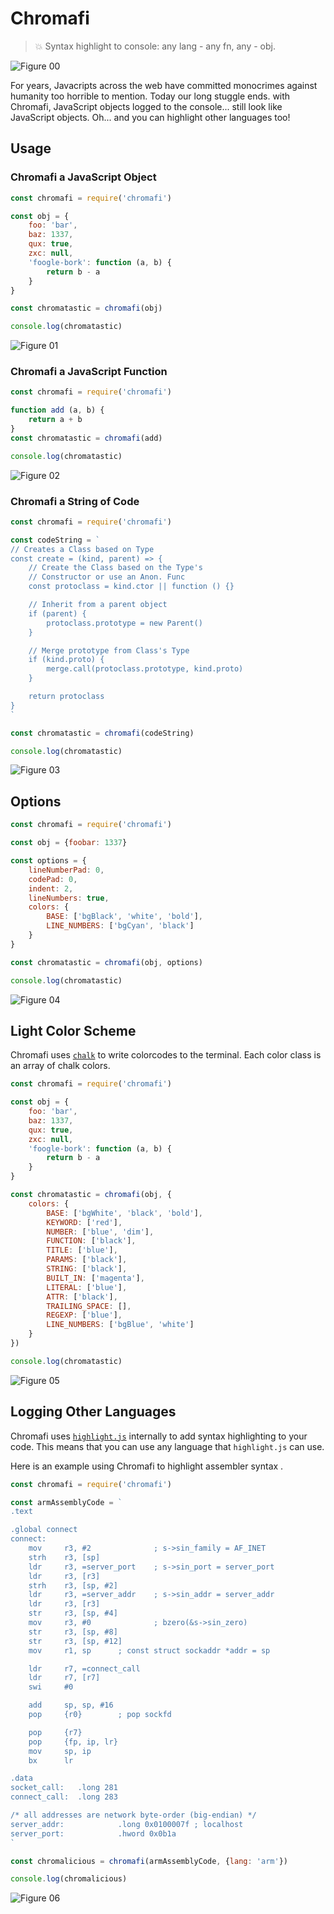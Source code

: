 # Chromafi

> 💥 Syntax highlight to console: any lang - any fn, any - obj.

![Figure 00](figure-00.png)

For years, Javacripts across the web have committed monocrimes against humanity too horrible to mention. Today our long stuggle ends. with Chromafi, JavaScript objects logged to the console... still look like JavaScript objects. Oh... and you can highlight other languages too!

## Usage

### Chromafi a JavaScript Object

```javascript
const chromafi = require('chromafi')

const obj = {
    foo: 'bar',
    baz: 1337,
    qux: true,
    zxc: null,
    'foogle-bork': function (a, b) {
        return b - a
    }
}

const chromatastic = chromafi(obj)

console.log(chromatastic)
```

![Figure 01](figure-01.png)

### Chromafi a JavaScript Function

```javascript
const chromafi = require('chromafi')

function add (a, b) {
    return a + b
}
const chromatastic = chromafi(add)

console.log(chromatastic)
```

![Figure 02](figure-02.png)

### Chromafi a String of Code

```javascript
const chromafi = require('chromafi')

const codeString = `
// Creates a Class based on Type
const create = (kind, parent) => {
    // Create the Class based on the Type's
    // Constructor or use an Anon. Func
    const protoclass = kind.ctor || function () {}

    // Inherit from a parent object
    if (parent) {
        protoclass.prototype = new Parent()
    }

    // Merge prototype from Class's Type
    if (kind.proto) {
        merge.call(protoclass.prototype, kind.proto)
    }

    return protoclass
}
`

const chromatastic = chromafi(codeString)

console.log(chromatastic)
```

![Figure 03](figure-03.png)

## Options

```javascript
const chromafi = require('chromafi')

const obj = {foobar: 1337}

const options = {
    lineNumberPad: 0,
    codePad: 0,
    indent: 2,
    lineNumbers: true,
    colors: {
        BASE: ['bgBlack', 'white', 'bold'],
        LINE_NUMBERS: ['bgCyan', 'black']
    }
}

const chromatastic = chromafi(obj, options)

console.log(chromatastic)

```

![Figure 04](figure-04.png)

## Light Color Scheme

Chromafi uses [`chalk`](https://github.com/chalk/chalk) to write colorcodes to the terminal. Each color class is an array of chalk colors. 

```javascript
const chromafi = require('chromafi')

const obj = {
    foo: 'bar',
    baz: 1337,
    qux: true,
    zxc: null,
    'foogle-bork': function (a, b) {
        return b - a
    }
}

const chromatastic = chromafi(obj, {
    colors: {
        BASE: ['bgWhite', 'black', 'bold'],
        KEYWORD: ['red'],
        NUMBER: ['blue', 'dim'],
        FUNCTION: ['black'],
        TITLE: ['blue'],
        PARAMS: ['black'],
        STRING: ['black'],
        BUILT_IN: ['magenta'],
        LITERAL: ['blue'],
        ATTR: ['black'],
        TRAILING_SPACE: [],
        REGEXP: ['blue'],
        LINE_NUMBERS: ['bgBlue', 'white']
    }
})

console.log(chromatastic)
```

![Figure 05](figure-05.png)

## Logging Other Languages

Chromafi uses [`highlight.js`](https://highlightjs.org/) internally to add syntax highlighting to your code. This means that you can use any language that `highlight.js` can use.

Here is an example using Chromafi to highlight assembler syntax .

```javascript
const chromafi = require('chromafi')

const armAssemblyCode = `
.text

.global connect
connect:
    mov     r3, #2              ; s->sin_family = AF_INET
    strh    r3, [sp]
    ldr     r3, =server_port    ; s->sin_port = server_port
    ldr     r3, [r3]
    strh    r3, [sp, #2]
    ldr     r3, =server_addr    ; s->sin_addr = server_addr
    ldr     r3, [r3]
    str     r3, [sp, #4]
    mov     r3, #0              ; bzero(&s->sin_zero)
    str     r3, [sp, #8]
    str     r3, [sp, #12]
    mov     r1, sp      ; const struct sockaddr *addr = sp

    ldr     r7, =connect_call
    ldr     r7, [r7]
    swi     #0

    add     sp, sp, #16
    pop     {r0}        ; pop sockfd

    pop     {r7}
    pop     {fp, ip, lr}
    mov     sp, ip
    bx      lr

.data
socket_call:   .long 281
connect_call:  .long 283

/* all addresses are network byte-order (big-endian) */
server_addr:            .long 0x0100007f ; localhost
server_port:            .hword 0x0b1a
`

const chromalicious = chromafi(armAssemblyCode, {lang: 'arm'})

console.log(chromalicious)
```

![Figure 06](figure-06.png)
